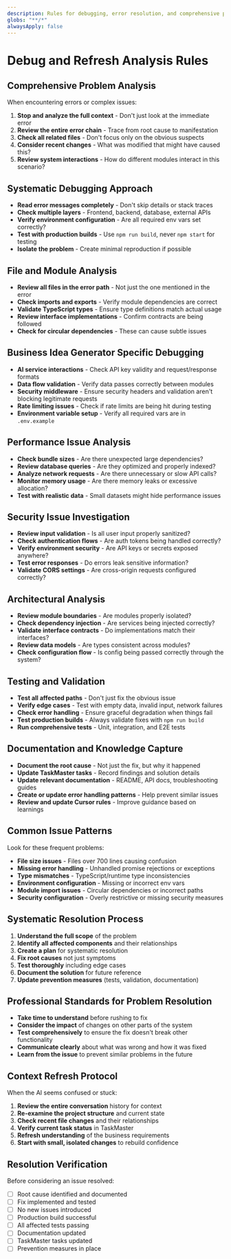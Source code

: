 ```yaml
---
description: Rules for debugging, error resolution, and comprehensive problem analysis
globs: "**/*"
alwaysApply: false
---
```


# Debug and Refresh Analysis Rules

## **Comprehensive Problem Analysis**
When encountering errors or complex issues:
1. **Stop and analyze the full context** - Don't just look at the immediate error
2. **Review the entire error chain** - Trace from root cause to manifestation
3. **Check all related files** - Don't focus only on the obvious suspects
4. **Consider recent changes** - What was modified that might have caused this?
5. **Review system interactions** - How do different modules interact in this scenario?

## **Systematic Debugging Approach**
- **Read error messages completely** - Don't skip details or stack traces
- **Check multiple layers** - Frontend, backend, database, external APIs
- **Verify environment configuration** - Are all required env vars set correctly?
- **Test with production builds** - Use `npm run build`, never `npm start` for testing
- **Isolate the problem** - Create minimal reproduction if possible

## **File and Module Analysis**
- **Review all files in the error path** - Not just the one mentioned in the error
- **Check imports and exports** - Verify module dependencies are correct
- **Validate TypeScript types** - Ensure type definitions match actual usage
- **Review interface implementations** - Confirm contracts are being followed
- **Check for circular dependencies** - These can cause subtle issues

## **Business Idea Generator Specific Debugging**
- **AI service interactions** - Check API key validity and request/response formats
- **Data flow validation** - Verify data passes correctly between modules
- **Security middleware** - Ensure security headers and validation aren't blocking legitimate requests
- **Rate limiting issues** - Check if rate limits are being hit during testing
- **Environment variable setup** - Verify all required vars are in `.env.example`

## **Performance Issue Analysis**
- **Check bundle sizes** - Are there unexpected large dependencies?
- **Review database queries** - Are they optimized and properly indexed?
- **Analyze network requests** - Are there unnecessary or slow API calls?
- **Monitor memory usage** - Are there memory leaks or excessive allocation?
- **Test with realistic data** - Small datasets might hide performance issues

## **Security Issue Investigation**
- **Review input validation** - Is all user input properly sanitized?
- **Check authentication flows** - Are auth tokens being handled correctly?
- **Verify environment security** - Are API keys or secrets exposed anywhere?
- **Test error responses** - Do errors leak sensitive information?
- **Validate CORS settings** - Are cross-origin requests configured correctly?

## **Architectural Analysis**
- **Review module boundaries** - Are modules properly isolated?
- **Check dependency injection** - Are services being injected correctly?
- **Validate interface contracts** - Do implementations match their interfaces?
- **Review data models** - Are types consistent across modules?
- **Check configuration flow** - Is config being passed correctly through the system?

## **Testing and Validation**
- **Test all affected paths** - Don't just fix the obvious issue
- **Verify edge cases** - Test with empty data, invalid input, network failures
- **Check error handling** - Ensure graceful degradation when things fail
- **Test production builds** - Always validate fixes with `npm run build`
- **Run comprehensive tests** - Unit, integration, and E2E tests

## **Documentation and Knowledge Capture**
- **Document the root cause** - Not just the fix, but why it happened
- **Update TaskMaster tasks** - Record findings and solution details
- **Update relevant documentation** - README, API docs, troubleshooting guides
- **Create or update error handling patterns** - Help prevent similar issues
- **Review and update Cursor rules** - Improve guidance based on learnings

## **Common Issue Patterns**
Look for these frequent problems:
- **File size issues** - Files over 700 lines causing confusion
- **Missing error handling** - Unhandled promise rejections or exceptions
- **Type mismatches** - TypeScript/runtime type inconsistencies
- **Environment configuration** - Missing or incorrect env vars
- **Module import issues** - Circular dependencies or incorrect paths
- **Security configuration** - Overly restrictive or missing security measures

## **Systematic Resolution Process**
1. **Understand the full scope** of the problem
2. **Identify all affected components** and their relationships
3. **Create a plan** for systematic resolution
4. **Fix root causes** not just symptoms
5. **Test thoroughly** including edge cases
6. **Document the solution** for future reference
7. **Update prevention measures** (tests, validation, documentation)

## **Professional Standards for Problem Resolution**
- **Take time to understand** before rushing to fix
- **Consider the impact** of changes on other parts of the system
- **Test comprehensively** to ensure the fix doesn't break other functionality
- **Communicate clearly** about what was wrong and how it was fixed
- **Learn from the issue** to prevent similar problems in the future

## **Context Refresh Protocol**
When the AI seems confused or stuck:
1. **Review the entire conversation** history for context
2. **Re-examine the project structure** and current state
3. **Check recent file changes** and their relationships
4. **Verify current task status** in TaskMaster
5. **Refresh understanding** of the business requirements
6. **Start with small, isolated changes** to rebuild confidence

## **Resolution Verification**
Before considering an issue resolved:
- [ ] Root cause identified and documented
- [ ] Fix implemented and tested
- [ ] No new issues introduced
- [ ] Production build successful
- [ ] All affected tests passing
- [ ] Documentation updated
- [ ] TaskMaster tasks updated
- [ ] Prevention measures in place 